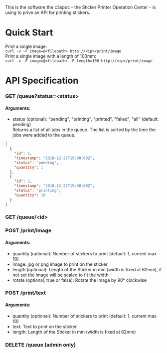 This is the software the c3spoc - the Sticker Printer Operation Center - is using to prive an API for printing stickers.

# Quick Start
Print a single image:<br>
```curl -v -F image=@<filepath> http://<ip>/print/image```<br>
Print a single image with a length of 100mm:<br>
```curl -v -F image=@<filepath> -F length=100 http://<ip>/print/image```<br>

# API Specification
### GET /queue?status=\<status\>
#### Arguments:
* status (optional): "pending", "printing", "printed", "failed", "all" (default: pending)<br>
Returns a list of all jobs in the queue. The list is sorted by the time the jobs were added to the queue.
```json
[ 
  {
    "id": 1,
    "timestamp": "2018-12-27T15:00:00Z",
    "status": "pending",
    "quantity": 1
  },
  {
    "id": 2,
    "timestamp": "2018-12-27T15:00:00Z",
    "status": "printing",
    "quantity": 10
  }
]
```
### GET /queue/\<id\>
### POST /print/image
#### Arguments:
* quantity (optional): Number of stickers to print (default: 1, current max 10)
* image: jpg or png image to print on the sticker
* length (optional): Length of the Sticker in mm (width is fixed at 62mm), if not set the image will be scaled to fit the width
* rotate (optional, true or false): Rotate the image by 90° clockwise
### POST /print/text
#### Arguments:
* quantity (optional): Number of stickers to print (default: 1, current max 10)
* text: Text to print on the sticker
* length: Length of the Sticker in mm (width is fixed at 62mm)
### DELETE /queue (admin only)
